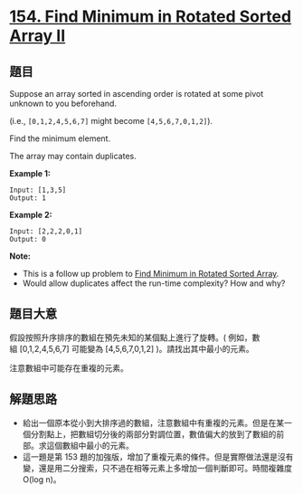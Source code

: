 # [154. Find Minimum in Rotated Sorted Array II](https://leetcode.com/problems/find-minimum-in-rotated-sorted-array-ii/)


## 題目

Suppose an array sorted in ascending order is rotated at some pivot unknown to you beforehand.

(i.e., `[0,1,2,4,5,6,7]` might become `[4,5,6,7,0,1,2]`).

Find the minimum element.

The array may contain duplicates.

**Example 1:**

    Input: [1,3,5]
    Output: 1

**Example 2:**

    Input: [2,2,2,0,1]
    Output: 0

**Note:**

- This is a follow up problem to [Find Minimum in Rotated Sorted Array](https://leetcode.com/problems/find-minimum-in-rotated-sorted-array/description/).
- Would allow duplicates affect the run-time complexity? How and why?


## 題目大意

假設按照升序排序的數組在預先未知的某個點上進行了旋轉。( 例如，數組 [0,1,2,4,5,6,7] 可能變為 [4,5,6,7,0,1,2] )。請找出其中最小的元素。

注意數組中可能存在重複的元素。

## 解題思路


- 給出一個原本從小到大排序過的數組，注意數組中有重複的元素。但是在某一個分割點上，把數組切分後的兩部分對調位置，數值偏大的放到了數組的前部。求這個數組中最小的元素。
- 這一題是第 153 題的加強版，增加了重複元素的條件。但是實際做法還是沒有變，還是用二分搜索，只不過在相等元素上多增加一個判斷即可。時間複雜度 O(log n)。
